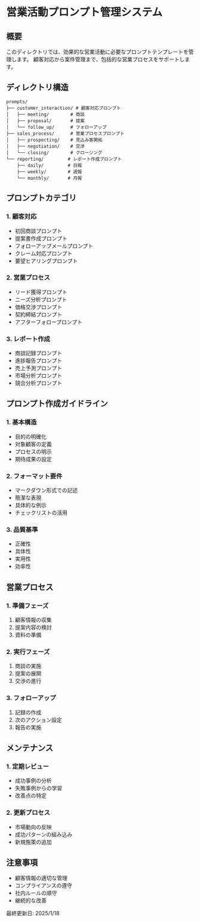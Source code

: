 # 営業活動プロンプト管理システム

## 概要
このディレクトリでは、効果的な営業活動に必要なプロンプトテンプレートを管理します。
顧客対応から案件管理まで、包括的な営業プロセスをサポートします。

## ディレクトリ構造
```
prompts/
├── customer_interaction/ # 顧客対応プロンプト
│   ├── meeting/        # 商談
│   ├── proposal/       # 提案
│   └── follow_up/      # フォローアップ
├── sales_process/      # 営業プロセスプロンプト
│   ├── prospecting/    # 見込み客開拓
│   ├── negotiation/    # 交渉
│   └── closing/        # クロージング
└── reporting/         # レポート作成プロンプト
    ├── daily/         # 日報
    ├── weekly/        # 週報
    └── monthly/       # 月報
```

## プロンプトカテゴリ

### 1. 顧客対応
- 初回商談プロンプト
- 提案書作成プロンプト
- フォローアップメールプロンプト
- クレーム対応プロンプト
- 要望ヒアリングプロンプト

### 2. 営業プロセス
- リード獲得プロンプト
- ニーズ分析プロンプト
- 価格交渉プロンプト
- 契約締結プロンプト
- アフターフォロープロンプト

### 3. レポート作成
- 商談記録プロンプト
- 進捗報告プロンプト
- 売上予測プロンプト
- 市場分析プロンプト
- 競合分析プロンプト

## プロンプト作成ガイドライン

### 1. 基本構造
- 目的の明確化
- 対象顧客の定義
- プロセスの明示
- 期待成果の設定

### 2. フォーマット要件
- マークダウン形式での記述
- 簡潔な表現
- 具体的な例示
- チェックリストの活用

### 3. 品質基準
- 正確性
- 具体性
- 実用性
- 効率性

## 営業プロセス

### 1. 準備フェーズ
1. 顧客情報の収集
2. 提案内容の検討
3. 資料の準備

### 2. 実行フェーズ
1. 商談の実施
2. 提案の展開
3. 交渉の進行

### 3. フォローアップ
1. 記録の作成
2. 次のアクション設定
3. 報告の実施

## メンテナンス

### 1. 定期レビュー
- 成功事例の分析
- 失敗事例からの学習
- 改善点の特定

### 2. 更新プロセス
- 市場動向の反映
- 成功パターンの組み込み
- 新規施策の追加

## 注意事項
- 顧客情報の適切な管理
- コンプライアンスの遵守
- 社内ルールの順守
- 継続的な改善

最終更新日: 2025/1/18